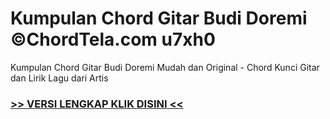 
 # Kumpulan Chord Gitar Budi Doremi ©ChordTela.com u7xh0


Kumpulan Chord Gitar Budi Doremi Mudah dan Original - Chord Kunci Gitar dan Lirik Lagu dari Artis

###  <a href="https://shortlighzx.web.app?sq=Kumpulan Chord Gitar Budi Doremi ©ChordTela.com"> >> VERSI LENGKAP KLIK DISINI << </a>
